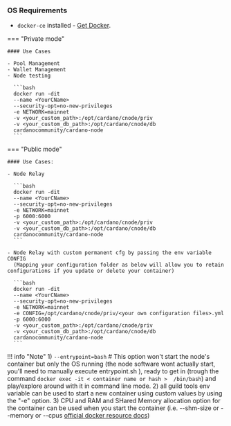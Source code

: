 ### OS Requirements

- `docker-ce` installed - [Get Docker](https://docs.docker.com/get-docker/).

=== "Private mode"

    #### Use Cases
    
    - Pool Management
    - Wallet Management
    - Node testing
    
      ```bash
      docker run -dit
      --name <YourCName>
      --security-opt=no-new-privileges
      -e NETWORK=mainnet
      -v <your_custom_path>:/opt/cardano/cnode/priv
      -v <your_custom_db_path>:/opt/cardano/cnode/db
      cardanocommunity/cardano-node
      ```

=== "Public mode"

    #### Use Cases:
    
    - Node Relay
    
      ```bash
      docker run -dit
      --name <YourCName>
      --security-opt=no-new-privileges
      -e NETWORK=mainnet
      -p 6000:6000
      -v <your_custom_path>:/opt/cardano/cnode/priv
      -v <your_custom_db_path>:/opt/cardano/cnode/db
      cardanocommunity/cardano-node
      ```

    - Node Relay with custom permanent cfg by passing the env variable CONFIG 
      (Mapping your configuration folder as below will allow you to retain configurations if you update or delete your container)

      ```bash
      docker run -dit
      --name <YourCName>
      --security-opt=no-new-privileges
      -e NETWORK=mainnet
      -e CONFIG=/opt/cardano/cnode/priv/<your own configuration files>.yml
      -p 6000:6000
      -v <your_custom_path>:/opt/cardano/cnode/priv
      -v <your_custom_db_path>:/opt/cardano/cnode/db
      cardanocommunity/cardano-node
      ```


!!! info "Note"
    1) `--entrypoint=bash` # This option won't start the node's container but only the OS running (the node software wont actually start, you'll need to manually execute entrypoint.sh ), ready to get in (trough the command ``` docker exec -it < container name or hash >  /bin/bash ```) and play/explore around with it in command line mode.
    2) all guild tools env variable can be used to start a new container using custom values by using the "-e" option.
    3) CPU and RAM and SHared Memory allocation option for the container can be used when you start the container (i.e. --shm-size or --memory or --cpus [official docker resource docs](https://docs.docker.com/config/containers/resource_constraints/))